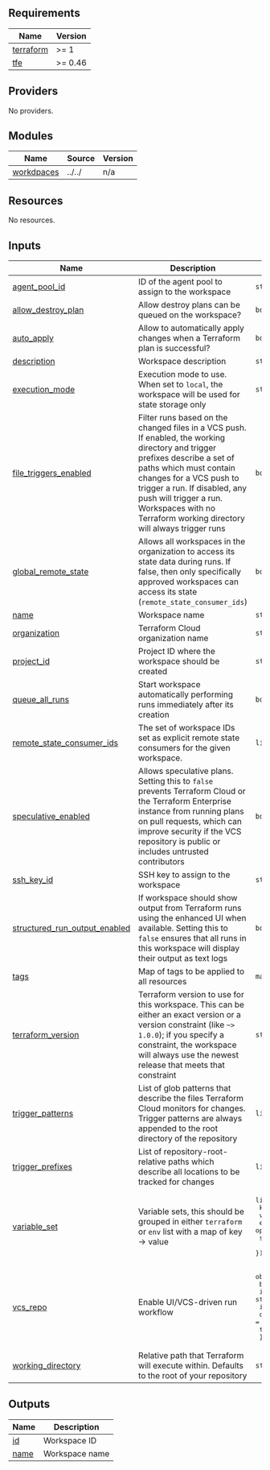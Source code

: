## Requirements

| Name | Version |
|------|---------|
| <a name="requirement_terraform"></a> [terraform](#requirement\_terraform) | >= 1 |
| <a name="requirement_tfe"></a> [tfe](#requirement\_tfe) | >= 0.46 |

## Providers

No providers.

## Modules

| Name | Source | Version |
|------|--------|---------|
| <a name="module_workdpaces"></a> [workdpaces](#module\_workdpaces) | ../../ | n/a |

## Resources

No resources.

## Inputs

| Name | Description | Type | Default | Required |
|------|-------------|------|---------|:--------:|
| <a name="input_agent_pool_id"></a> [agent\_pool\_id](#input\_agent\_pool\_id) | ID of the agent pool to assign to the workspace | `string` | `null` | no |
| <a name="input_allow_destroy_plan"></a> [allow\_destroy\_plan](#input\_allow\_destroy\_plan) | Allow destroy plans can be queued on the workspace? | `bool` | `true` | no |
| <a name="input_auto_apply"></a> [auto\_apply](#input\_auto\_apply) | Allow to automatically apply changes when a Terraform plan is successful? | `bool` | `false` | no |
| <a name="input_description"></a> [description](#input\_description) | Workspace description | `string` | n/a | yes |
| <a name="input_execution_mode"></a> [execution\_mode](#input\_execution\_mode) | Execution mode to use. When set to `local`, the workspace will be used for state storage only | `string` | `"remote"` | no |
| <a name="input_file_triggers_enabled"></a> [file\_triggers\_enabled](#input\_file\_triggers\_enabled) | Filter runs based on the changed files in a VCS push. If enabled, the working directory and trigger prefixes describe a set of paths which must contain changes for a VCS push to trigger a run. If disabled, any push will trigger a run. Workspaces with no Terraform working directory will always trigger runs | `bool` | `true` | no |
| <a name="input_global_remote_state"></a> [global\_remote\_state](#input\_global\_remote\_state) | Allows all workspaces in the organization to access its state data during runs. If false, then only specifically approved workspaces can access its state (`remote_state_consumer_ids`) | `bool` | `false` | no |
| <a name="input_name"></a> [name](#input\_name) | Workspace name | `string` | n/a | yes |
| <a name="input_organization"></a> [organization](#input\_organization) | Terraform Cloud organization name | `string` | n/a | yes |
| <a name="input_project_id"></a> [project\_id](#input\_project\_id) | Project ID where the workspace should be created | `string` | `null` | no |
| <a name="input_queue_all_runs"></a> [queue\_all\_runs](#input\_queue\_all\_runs) | Start workspace automatically performing runs immediately after its creation | `bool` | `true` | no |
| <a name="input_remote_state_consumer_ids"></a> [remote\_state\_consumer\_ids](#input\_remote\_state\_consumer\_ids) | The set of workspace IDs set as explicit remote state consumers for the given workspace. | `list(string)` | `[]` | no |
| <a name="input_speculative_enabled"></a> [speculative\_enabled](#input\_speculative\_enabled) | Allows speculative plans.  Setting this to `false` prevents Terraform Cloud or the Terraform Enterprise instance from running plans on pull requests, which can improve security if the VCS repository is public or includes untrusted contributors | `bool` | `true` | no |
| <a name="input_ssh_key_id"></a> [ssh\_key\_id](#input\_ssh\_key\_id) | SSH key to assign to the workspace | `string` | `null` | no |
| <a name="input_structured_run_output_enabled"></a> [structured\_run\_output\_enabled](#input\_structured\_run\_output\_enabled) | If workspace should show output from Terraform runs using the enhanced UI when available. Setting this to `false` ensures that all runs in this workspace will display their output as text logs | `bool` | `true` | no |
| <a name="input_tags"></a> [tags](#input\_tags) | Map of tags to be applied to all resources | `map(string)` | `{}` | no |
| <a name="input_terraform_version"></a> [terraform\_version](#input\_terraform\_version) | Terraform version to use for this workspace. This can be either an exact version or a version constraint (like `~> 1.0.0`); if you specify a constraint, the workspace will always use the newest release that meets that constraint | `string` | `null` | no |
| <a name="input_trigger_patterns"></a> [trigger\_patterns](#input\_trigger\_patterns) | List of glob patterns that describe the files Terraform Cloud monitors for changes. Trigger patterns are always appended to the root directory of the repository | `list(string)` | `null` | no |
| <a name="input_trigger_prefixes"></a> [trigger\_prefixes](#input\_trigger\_prefixes) | List of repository-root-relative paths which describe all locations to be tracked for changes | `list(string)` | `null` | no |
| <a name="input_variable_set"></a> [variable\_set](#input\_variable\_set) | Variable sets, this should be grouped in either `terraform` or `env` list with a map of key -> value | <pre>list(object({<br>    key       = string<br>    value     = string<br>    env       = optional(string, "env")<br>    sensitive = optional(bool, false)<br>  }))</pre> | `[]` | no |
| <a name="input_vcs_repo"></a> [vcs\_repo](#input\_vcs\_repo) | Enable UI/VCS-driven run workflow | <pre>object({<br>    branch             = optional(string)<br>    identifier         = string<br>    ingress_submodules = optional(bool, false)<br>    oauth_token_id     = string<br>    tags_regex         = optional(string)<br>  })</pre> | `null` | no |
| <a name="input_working_directory"></a> [working\_directory](#input\_working\_directory) | Relative path that Terraform will execute within. Defaults to the root of your repository | `string` | `null` | no |

## Outputs

| Name | Description |
|------|-------------|
| <a name="output_id"></a> [id](#output\_id) | Workspace ID |
| <a name="output_name"></a> [name](#output\_name) | Workspace name |
